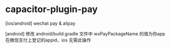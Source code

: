 # capacitor-plugin-pay
[ios/android] wechat pay &amp; alipay

[android]
修改 android/build.gradle 文件中 wxPayPackageName 的值为你app在微信支付上登记的appid，ios 无需此操作
